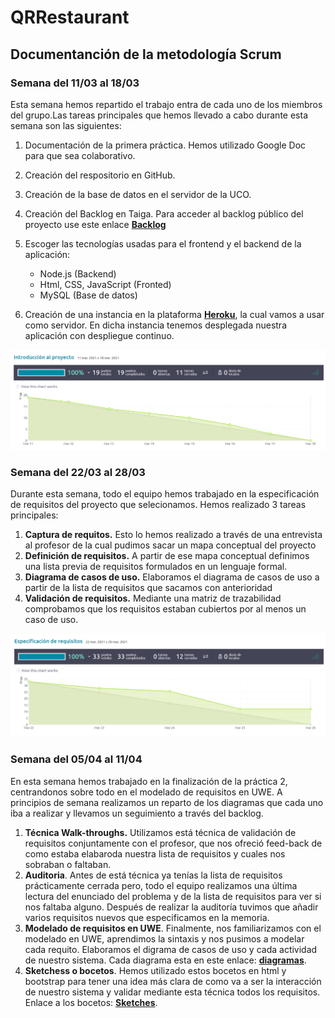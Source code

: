# QRRestaurant

## Documentanción de la metodología Scrum 
### Semana del 11/03 al 18/03
Esta semana hemos repartido el trabajo entra de cada uno de los miembros del grupo.Las tareas principales que hemos llevado a cabo durante esta semana son las siguientes:
1. Documentación de la primera práctica. Hemos utilizado Google Doc para que sea colaborativo. 
2. Creación del respositorio en GitHub. 
3. Creación de la base de datos en el servidor de la UCO. 
4. Creación del Backlog en Taiga. Para acceder al backlog público del proyecto use este enlace **[Backlog](https://tree.taiga.io/project/cristiancosano-qr-restaurant)**
5. Escoger las tecnologías usadas para el frontend y el backend de la aplicación:
    + Node.js (Backend)
    + Html, CSS, JavaScript (Fronted)
    + MySQL (Base de datos)

6. Creación de una instancia en la plataforma **[Heroku](https://www.heroku.com/)**, la cual vamos a usar como servidor. En dicha instancia tenemos desplegada nuestra aplicación con despliegue continuo.

![sprint-1](/img/sprint-1.png "Sprint 1")


### Semana del 22/03 al 28/03
Durante esta semana, todo el equipo hemos trabajado en la especificación de requisitos del proyecto que selecionamos.  Hemos realizado 3 tareas principales: 
1. **Captura de requitos.** Esto lo hemos realizado a través de una entrevista al profesor de la cual pudimos sacar un mapa conceptual del proyecto
2. **Definición de requisitos.** A partir de ese mapa conceptual definimos una lista previa de requisitos formulados en un lenguaje formal. 
3. **Diagrama de casos de uso.** Elaboramos el diagrama de casos de uso a partir de la lista de requisitos que sacamos con anterioridad
4. **Validación de requisitos.** Mediante una matriz de trazabilidad comprobamos que los requisitos estaban cubiertos por al menos un caso de uso. 

![sprint-2](/img/sprint-2.png "Sprint 2")

### Semana del 05/04 al 11/04
En esta semana hemos trabajado en la finalización de la práctica 2, centrandonos sobre todo en el modelado de requisitos en UWE. 
A principios de semana realizamos un reparto de los diagramas que cada uno iba a realizar y llevamos un seguimiento a través del backlog. 
1. **Técnica Walk-throughs.** Utilizamos está técnica de validación de requisitos conjuntamente con el profesor, que nos ofreció feed-back de como estaba elabaroda nuestra lista de requisitos y cuales nos sobraban o faltaban. 
2. **Auditoria**. Antes de está técnica ya tenías la lista de requisitos prácticamente cerrada pero, todo el equipo realizamos una última lectura del enunciado del problema y de la lista de requisitos para ver si nos faltaba alguno. Después de realizar la auditoría tuvimos que añadir varios requisitos nuevos que especificamos en la memoria. 
3. **Modelado de requisitos en UWE**. Finalmente, nos familiarizamos con el modelado en UWE, aprendimos la sintaxis y nos pusimos a modelar cada requito. Elaboramos el digrama de casos de uso y cada actividad de nuestro sistema. Cada diagrama esta en este enlace: **[diagramas](https://github.com/cristiancosano/QRRestaurant/tree/main/img/diagramas%20de%20actividad)**.
4. **Sketchess o bocetos**. Hemos utilizado estos bocetos en html y bootstrap para tener una idea más clara de como va a ser la interacción de nuestro sistema y validar mediante esta técnica todos los requisitos. Enlace a los bocetos: **[Sketches](https://cristiancosano.github.io/QRRestaurant/)**.



